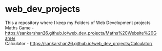 # web_dev_projects
This a repository where I keep my Folders of Web Development projects <br />
Maths Game - https://sankarshan26.github.io/web_dev_projects/Maths%20Website%20Game/  <br />
Calculator - https://sankarshan26.github.io/web_dev_projects/Calculator/  <br />
